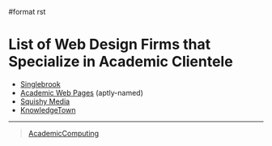 \#format rst

List of Web Design Firms that Specialize in Academic Clientele
==============================================================

-   [Singlebrook](http://singlebrook.com/)
-   [Academic Web Pages](http://academicwebpages.com/) (aptly-named)
-   [Squishy Media](http://squishymedia.com/)
-   [KnowledgeTown](http://knowledgetown.com/)

* * * * *

> [AcademicComputing](../AcademicComputing)
